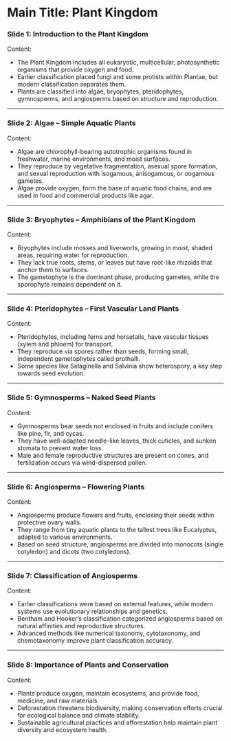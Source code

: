 # Main Title: Plant Kingdom  

### **Slide 1: Introduction to the Plant Kingdom**  
Content:  
- The Plant Kingdom includes all eukaryotic, multicellular, photosynthetic organisms that provide oxygen and food.  
- Earlier classification placed fungi and some protists within Plantae, but modern classification separates them.  
- Plants are classified into algae, bryophytes, pteridophytes, gymnosperms, and angiosperms based on structure and reproduction.  

---

### **Slide 2: Algae – Simple Aquatic Plants**  
Content:  
- Algae are chlorophyll-bearing autotrophic organisms found in freshwater, marine environments, and moist surfaces.  
- They reproduce by vegetative fragmentation, asexual spore formation, and sexual reproduction with isogamous, anisogamous, or oogamous gametes.  
- Algae provide oxygen, form the base of aquatic food chains, and are used in food and commercial products like agar.  

---

### **Slide 3: Bryophytes – Amphibians of the Plant Kingdom**  
Content:  
- Bryophytes include mosses and liverworts, growing in moist, shaded areas, requiring water for reproduction.  
- They lack true roots, stems, or leaves but have root-like rhizoids that anchor them to surfaces.  
- The gametophyte is the dominant phase, producing gametes, while the sporophyte remains dependent on it.  

---

### **Slide 4: Pteridophytes – First Vascular Land Plants**  
Content:  
- Pteridophytes, including ferns and horsetails, have vascular tissues (xylem and phloem) for transport.  
- They reproduce via spores rather than seeds, forming small, independent gametophytes called prothalli.  
- Some species like Selaginella and Salvinia show heterospory, a key step towards seed evolution.  

---

### **Slide 5: Gymnosperms – Naked Seed Plants**  
Content:  
- Gymnosperms bear seeds not enclosed in fruits and include conifers like pine, fir, and cycas.  
- They have well-adapted needle-like leaves, thick cuticles, and sunken stomata to prevent water loss.  
- Male and female reproductive structures are present on cones, and fertilization occurs via wind-dispersed pollen.  

---

### **Slide 6: Angiosperms – Flowering Plants**  
Content:  
- Angiosperms produce flowers and fruits, enclosing their seeds within protective ovary walls.  
- They range from tiny aquatic plants to the tallest trees like Eucalyptus, adapted to various environments.  
- Based on seed structure, angiosperms are divided into monocots (single cotyledon) and dicots (two cotyledons).  

---

### **Slide 7: Classification of Angiosperms**  
Content:  
- Earlier classifications were based on external features, while modern systems use evolutionary relationships and genetics.  
- Bentham and Hooker’s classification categorized angiosperms based on natural affinities and reproductive structures.  
- Advanced methods like numerical taxonomy, cytotaxonomy, and chemotaxonomy improve plant classification accuracy.  

---

### **Slide 8: Importance of Plants and Conservation**  
Content:  
- Plants produce oxygen, maintain ecosystems, and provide food, medicine, and raw materials.  
- Deforestation threatens biodiversity, making conservation efforts crucial for ecological balance and climate stability.  
- Sustainable agricultural practices and afforestation help maintain plant diversity and ecosystem health.  
